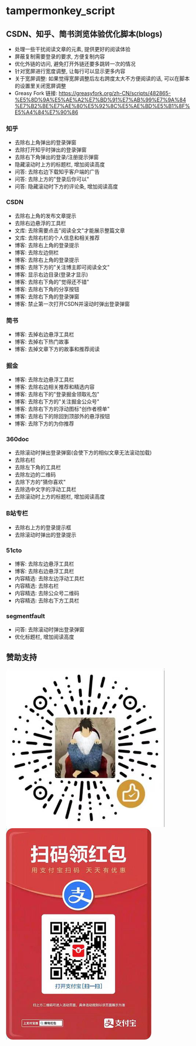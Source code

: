 # tampermonkey_script

## CSDN、知乎、简书浏览体验优化脚本(blogs)

- 处理一些干扰阅读文章的元素, 提供更好的阅读体验
- 屏蔽复制需要登录的要求, 方便复制内容
- 优化外链的访问, 避免打开外链还要多跳转一次的情况
- 针对宽屏进行宽度调整, 让每行可以显示更多内容
- 关于宽屏调整: 如果觉得宽屏调整后左右跨度太大不方便阅读的话, 可以在脚本的设置里关闭宽屏调整
- Greasy Fork 链接: https://greasyfork.org/zh-CN/scripts/482865-%E5%8D%9A%E5%AE%A2%E7%BD%91%E7%AB%99%E7%9A%84%E7%B2%BE%E7%AE%80%E5%92%8C%E5%AE%BD%E5%B1%8F%E5%A4%84%E7%90%86

### 知乎

- 去除右上角弹出的登录弹窗
- 去除打开知乎时弹出的登录弹窗
- 去除右下角弹出的登录/注册提示弹窗
- 隐藏滚动时上方的标题栏, 增加阅读高度
- 问答: 去除右边下载知乎客户端的广告
- 问答: 去除上方的"登录后你可以"
- 问答: 隐藏滚动时下方的评论条, 增加阅读高度

### CSDN

- 去除右上角的发布文章提示
- 去除右边悬浮的工具栏
- 文库: 去除需要点击"阅读全文"才能展示整篇文章
- 文库: 去除右栏的个人信息和相关推荐
- 博客: 去除右上角的登录提示
- 博客: 去除左边侧栏
- 博客: 去除右上角的登录提示
- 博客: 去除下方的"关注博主即可阅读全文"
- 博客: 显示右边目录(登录才显示)
- 博客: 去除右下角的"觉得还不错"
- 博客: 去除右下角的分享按钮
- 博客: 去除右下角的登录弹窗
- 博客: 禁止第一次打开CSDN并滚动时弹出登录弹窗

### 简书

- 博客: 去掉右边悬浮工具栏
- 博客: 去掉右下热门故事
- 博客: 去掉文章下方的故事和推荐阅读

### 掘金

- 博客: 去除左边悬浮工具栏
- 博客: 去除右边相关推荐和精选内容
- 博客: 去除右下的"登录掘金领取礼包"
- 博客: 去除右下方的"关注掘金公众号"
- 博客: 去除右下方的浮动图标"创作者榜单"
- 博客: 去除右下的除回到顶部外的悬浮按钮
- 博客: 去除下方的为你推荐

### 360doc

- 去除滚动时弹出登录弹窗(会使下方的相似文章无法滚动加载)
- 去除右栏
- 去除左下角的工具栏
- 去除左边的二维码
- 去除下方的"猜你喜欢"
- 去除选中文字的浮动工具栏
- 去除滚动时上方的标题栏, 增加阅读高度

### B站专栏

- 去除右上方的登录提示框
- 去除滚动时弹出的登录提示

### 51cto

- 博客: 去除左边悬浮工具栏
- 博客: 去除右边悬浮工具栏
- 内容精选: 去除左边浮动工具栏
- 内容精选: 去除右栏
- 内容精选: 去除公众号二维码
- 内容精选: 去除右下方工具栏

### segmentfault

- 问答: 去除滚动时弹出登录弹窗
- 优化标题栏, 增加阅读高度

## 赞助支持

![微信赞赏码](./images/wechat.jpg)
![扫码领红包](./images/alipay.jpg)
